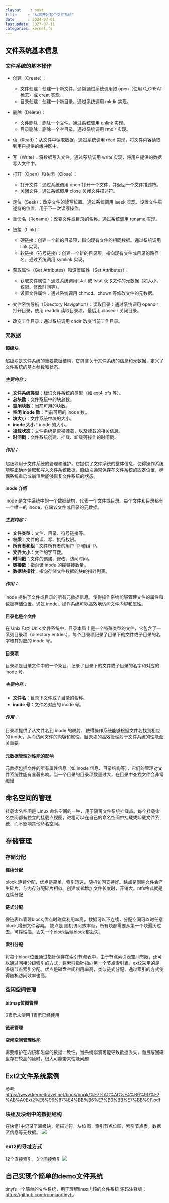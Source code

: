 ```yaml
---
clayout    : post
title     : "从零开始写个文件系统"
date      : 2024-07-01
lastupdate: 2027-07-11
categories: kernel,fs
---
```


## 文件系统基本信息
### 文件系统的基本操作
- 创建（Create）：
    - 文件创建：创建一个新文件。通常通过系统调用如 open（使用 O_CREAT 标志）或 creat 实现。
    - 目录创建：创建一个新目录。通过系统调用 mkdir 实现。

- 删除（Delete）：
    - 文件删除：删除一个文件。通过系统调用 unlink 实现。
    - 目录删除：删除一个空目录。通过系统调用 rmdir 实现。

- 读（Read）：从文件中读取数据。通过系统调用 read 实现，将文件内容读取到用户提供的缓冲区中。

- 写（Write）：将数据写入文件。通过系统调用 write 实现，将用户提供的数据写入文件中。

- 打开（Open）和关闭（Close）：
    - 打开文件：通过系统调用 open 打开一个文件，并返回一个文件描述符。
    - 关闭文件：通过系统调用 close 关闭文件描述符。

- 定位（Seek）：改变文件的读写位置。通过系统调用 lseek 实现，设置文件描述符的位置，用于下一次读写操作。
- 重命名（Rename）：改变文件或目录的名称。通过系统调用 rename 实现。

- 链接（Link）：
    - 硬链接：创建一个新的目录项，指向现有文件的相同数据。通过系统调用 link 实现。
    - 软链接（符号链接）：创建一个新的目录项，指向现有文件或目录的路径名。通过系统调用 symlink 实现。

- 获取属性（Get Attributes）和设置属性（Set Attributes）：
    - 获取文件属性：通过系统调用 stat 或 fstat 获取文件的元数据（如大小、权限、修改时间等）。
    - 设置文件属性：通过系统调用 chmod、chown 等修改文件的元数据。

- 文件系统导航（Directory Navigation）：读取目录：通过系统调用 opendir 打开目录，使用 readdir 读取目录项，最后用 closedir 关闭目录。
- 改变工作目录：通过系统调用 chdir 改变当前工作目录。

### 元数据
#### 超级块

超级块是文件系统的重要数据结构，它包含关于文件系统的信息和元数据，定义了文件系统的基本参数和状态。

##### 主要内容：

- **文件系统类型**：标识文件系统的类型（如 ext4, xfs 等）。
- **总块数**：文件系统中的块总数。
- **空闲块数**：当前可用的块数。
- **空闲 inode 数**：当前可用的 inode 数。
- **块大小**：文件系统中块的大小。
- **inode 大小**：inode 的大小。
- **挂载状态**：文件系统是否被挂载，以及挂载的相关信息。
- **时间戳**：文件系统创建、挂载、卸载等操作的时间戳。

##### 作用：

超级块用于文件系统的管理和维护，它提供了文件系统的整体信息，使得操作系统能够正确地读取和写入文件系统数据。超级块通常保存在文件系统的固定位置，确保系统重启或崩溃后能够恢复文件系统的状态。

#### inode 介绍

inode 是文件系统中的一个数据结构，代表一个文件或目录。每个文件和目录都有一个唯一的 inode，存储该文件或目录的元数据。

##### 主要内容：

- **文件类型**：文件、目录、符号链接等。
- **权限**：文件的读、写、执行权限。
- **所有者和组**：文件所有者的用户 ID 和组 ID。
- **文件大小**：文件的字节数。
- **时间戳**：文件的创建、修改、访问时间。
- **链接数**：指向该 inode 的硬链接数量。
- **数据块指针**：指向存储文件数据的块的指针列表。

##### 作用：

inode 提供了文件或目录的所有元数据信息，使得操作系统能够管理文件的属性和数据存储位置。通过 inode，操作系统可以高效地访问文件内容和属性。

#### 目录也是个文件

在 Unix 和类 Unix 文件系统中，目录本质上是一个特殊类型的文件，它包含了一系列目录项（directory entries），每个目录项记录了目录下的文件或子目录的名字和其对应的 inode 号。


#### 目录项

目录项是目录文件中的一个条目，记录了目录下的文件或子目录的名字和对应的 inode 号。

##### 主要内容：

- **文件名**：目录下文件或子目录的名称。
- **inode 号**：文件名对应的 inode 号。

##### 作用：

目录项提供了从文件名到 inode 的映射，使得操作系统能够根据文件名找到相应的 inode，从而访问文件的内容和属性。目录项的高效管理对于文件系统的性能至关重要。

#### 元数据管理对性能的影响

元数据包括文件的所有属性信息（如 inode 信息、目录结构等），它们的管理对文件系统性能有显著影响。当一个目录的目录项数量过大，在目录中查找文件会非常缓慢


## 命名空间的管理
挂载命名空间是 Linux 命名空间的一种，用于隔离文件系统挂载点。每个挂载命名空间都有独立的挂载点视图，进程可以在自己的命名空间中挂载或卸载文件系统，而不影响其他命名空间。

## 存储管理
### 存储分配
#### 连续分配
block 连续分配，优点是简单，索引迅速，随机访问支持好。缺点是删除文件会产生碎片，与内存分配碎片相似。创建或者增加文件长度时，开销大。ntfs格式就是连续分配
#### 链式分配
像链表以管理block,优点时磁盘利用率高，数据可以不连续，分配空间可以时任意block,增删文件容易。
缺点是 随机访问效率低，所有块都需要从第一个块遍历过去。可靠性插，丢失一个block后续block都丢失。
#### 索引分配
将每个block位置通过指针保存在索引节点表中，由于节点索引表空间有限，还可以通过间接分级索引的方式，将索引指针指向另一个节点索引表。ext2采用的是多级节点索引分配。优点是磁盘空间利用率高，类似链式分配，通过索引的方式使得随机访问效率也高。

### 空闲空间管理
#### bitmap位图管理
0表示未使用 1表示已经使用
#### 链表管理
#### 空闲空间管理性能
需要维护在内核和磁盘的数据一致性，当系统崩溃可能导致数据丢失，而且写回磁盘存在较高的延时，很大可能带来性能问题

## Ext2文件系统案例
参考: https://www.kerneltravel.net/book/book/%E7%AC%AC%E4%B9%9D%E7%AB%A0Ext2%E6%96%87%E4%BB%B6%E7%B3%BB%E7%BB%9F.pdf
### 块组及块组中的数据结构
在快组1中记录了超级快，组描述符，块位图，索引节点位图，索引节点表，数据区信息等元数据。
![](/assets/img/tinyfs/1.png)

### ext2的寻址方式
12个直接索引，3个间接索引
![](/assets/img/tinyfs/2.png)

## 自己实现个简单的demo文件系统
tinyfs一个简单的文件系统，用于理解linux内核的文件系统
源码注释版：https://github.com/ruoniao/tinyfs
